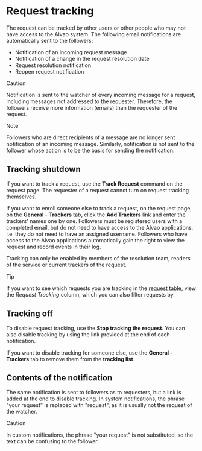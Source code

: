 # Request tracking
     
The request can be tracked by other users or other people who may not have access to the Alvao system. The following email notifications are automatically sent to the followers:
     
- Notification of an incoming request message
- Notification of a change in the request resolution date
- Request resolution notification
- Reopen request notification

> [!CAUTION]
> Notification is sent to the watcher of every incoming message for a request, including messages not addressed to the requester. Therefore, the followers receive more information (emails) than the requester of the request.

> [!NOTE]
> Followers who are direct recipients of a message are no longer sent notification of an incoming message. Similarly, notification is not sent to the follower whose action is to be the basis for sending the notification.

## Tracking shutdown
     
If you want to track a request, use the **Track Request** command on the request page. The requester of a request cannot turn on request tracking themselves.
     
If you want to enroll someone else to track a request, on the request page, on the **General** - **Trackers** tab, click the **Add Trackers** link and enter the trackers' names one by one. Followers must be registered users with a completed email, but do not need to have access to the Alvao applications, i.e. they do not need to have an assigned username. Followers who have access to the Alvao applications automatically gain the right to view the request and record events in their log.
     
Tracking can only be enabled by members of the resolution team, readers of the service or current trackers of the request.

> [!TIP]
> If you want to see which requests you are tracking in the [request table](../../list-of-windows/alvao-webapp/requests/table-of-requests), view the *Request Tracking* column, which you can also filter requests by.

## Tracking off
     
To disable request tracking, use the **Stop tracking the request**. You can also disable tracking by using the link provided at the end of each notification.
     
If you want to disable tracking for someone else, use the **General - Trackers** tab to remove them from the **tracking list**.
        
## Contents of the notification
     
The same notification is sent to followers as to requesters, but a link is added at the end to disable tracking. In system notifications, the phrase "your request" is replaced with "request", as it is usually not the request of the watcher.

> [!CAUTION]
> In custom notifications, the phrase "your request" is not substituted, so the text can be confusing to the follower.

